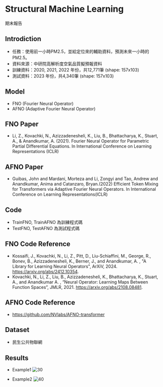 # Structural Machine Learning
期末報告


## Introdiction
* 任務：使用前一小時PM2.5，並給定位來的輔助資料，預測未來一小時的PM2.5。
* 資料來源：中研院高解析度空氣品質擬預報資料
* 訓練資料：2020, 2021, 2022 年份，共12,771筆 (shape: 157x103)
* 測試資料：2023 年份，共4,340筆 (shape: 157x103)


## Model
* FNO (Fourier Neural Operator)
* AFNO (Adaptive Fourier Neural Operator)


## FNO Paper
* Li, Z., Kovachki, N., Azizzadenesheli, K., Liu, B., Bhattacharya, K., Stuart, A., & Anandkumar, A. (2021). Fourier Neural Operator for Parametric Partial Differential Equations. In International Conference on Learning Representations (ICLR)


## AFNO Paper
* Guibas, John and Mardani, Morteza and Li, Zongyi and Tao, Andrew and Anandkumar, Anima and Catanzaro, Bryan.(2022) Efficient Token Mixing for Transformers via Adaptive Fourier Neural Operators. In International Conference on Learning Representations(ICLR)


## Code
* TrainFNO, TrainAFNO 為訓練程式碼
* TestFNO, TestAFNO 為測試程式碼


## FNO Code Reference
* Kossaifi, J., Kovachki, N., Li, Z., Pitt, D., Liu-Schiaffini, M., George, R., Bonev, B., Azizzadenesheli, K., Berner, J., and Anandkumar, A. , "A Library for Learning Neural Operators", ArXiV, 2024. https://arxiv.org/abs/2412.10354.
* Kovachki, N., Li, Z., Liu, B., Azizzadenesheli, K., Bhattacharya, K., Stuart, A., and Anandkumar A. , “Neural Operator: Learning Maps Between Function Spaces”, JMLR, 2021. https://arxiv.org/abs/2108.08481.


## AFNO Code Reference
* https://github.com/NVlabs/AFNO-transformer


## Dataset
* 民生公共物聯網


## Results
* Example1
![30](https://github.com/user-attachments/assets/c800ece7-302f-4d92-8bb5-0831d3a703c1)

* Example2
![40](https://github.com/user-attachments/assets/e9b1cd40-9603-47ac-901d-8a888147dc17)

